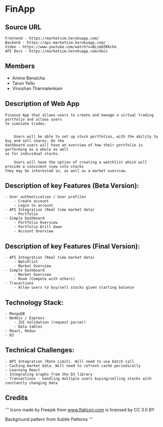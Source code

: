 # FinApp

## Source URL
	Frontend - https://marketsim.herokuapp.com/
	Backend - https://api-marketsim.herokuapp.com/
	Video - https://www.youtube.com/watch?v=BLimDZKKckk
	API Docs - https://marketsim.herokuapp.com/docs

## Members
 - Amine Benaicha
 - Tarun Yellu 
 - Vinoshan Tharmalenkam

## Description of Web App
	Finance App that allows users to create and manage a virtual trading portfolio and allows users
	to simulate trades.
	    
	     
	    Users will be able to set up stock portfolios, with the ability to buy and sell shares. On the 
	dashboard users will have an overview of how their portfolio is performing as a whole as well
	as for individual stocks. 
	    
	    Users will have the option of creating a watchlist which will provide a convinent view into stocks
	they may be interested in, as well as a market overview.
	
	
	

## Description of key Features (Beta Version):
	- User authentication / User profiles
		- Create account
		- Login to account
	- API Integration (Real time market data)
		- Portfolio
	- Simple Dashboard
		- Portfolio Overview 
		- Portfolio Drill down
		- Account Overview


## Description of key Features (Final Version):
	- API Integration (Real time market data)
		- Watchlist
		- Market Overview
	- Simple Dashboard
		- Market Overview
		- Room (Compete with others)
	- Trasactions
		- Allow users to buy/sell stocks given starting balance


## Technology Stack:
	- MongoDB
	- Nodejs / Express
		- JOI Validation (request parser)
		- Data tables
	- React, Redux
	- D3


## Technical Challenges:
	- API Integration (Rate Limit). Will need to use batch call
    - Caching market Data. Will need to refresh cache periodically
	- Learning React
	- Integrating Graphs from the D3 library
	- Transactions - handling multiple users buying/selling stocks with constantly changing data
	
## Credits

'''
Icons made by Freepik from www.flaticon.com is licensed by CC 3.0 BY

Background pattern from Subtle Patterns
'''